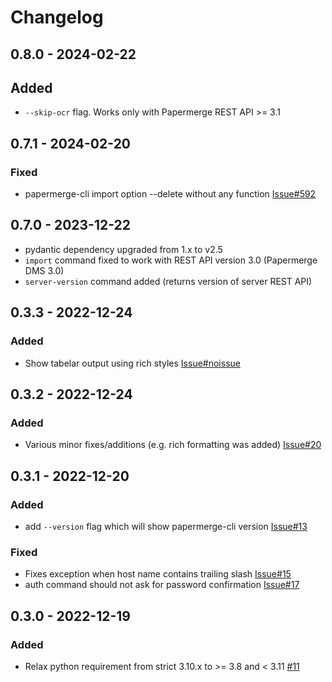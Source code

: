 # Changelog

## 0.8.0 - 2024-02-22

## Added

- `--skip-ocr` flag. Works only with Papermerge REST API >= 3.1

## 0.7.1 - 2024-02-20

### Fixed

- papermerge-cli import option --delete without any function [Issue#592](https://github.com/ciur/papermerge/issues/592)


## 0.7.0 - 2023-12-22

- pydantic dependency upgraded from 1.x to v2.5
- `import` command fixed to work with REST API version 3.0 (Papermerge DMS 3.0)
- `server-version` command added (returns version of server REST API)

## 0.3.3 - 2022-12-24


### Added

- Show tabelar output using rich styles [Issue#noissue](https://github.com/papermerge/papermerge-cli/issues/noissue)


## 0.3.2 - 2022-12-24


### Added

- Various minor fixes/additions (e.g. rich formatting was added) [Issue#20](https://github.com/papermerge/papermerge-cli/issues/20)


## 0.3.1 - 2022-12-20


### Added

- add `--version` flag which will show papermerge-cli version [Issue#13](https://github.com/papermerge/papermerge-cli/issues/13)


### Fixed

- Fixes exception when host name contains trailing slash [Issue#15](https://github.com/papermerge/papermerge-cli/issues/15)
- auth command should not ask for password confirmation [Issue#17](https://github.com/papermerge/papermerge-cli/issues/17)


## 0.3.0 - 2022-12-19


### Added

- Relax python requirement from strict 3.10.x to >= 3.8 and < 3.11 [#11](https://github.com/papermerge/papermerge-cli/issues/11)
